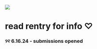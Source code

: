![](https://komarev.com/ghpvc/?username=ptskinbracket&style=flat&color=953131) 

# read rentry for info ♡
### ୨୧ 6.16.24 - submissions opened

